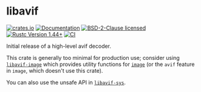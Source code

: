 # libavif

[![crates.io](https://img.shields.io/crates/v/libavif.svg)](https://crates.io/crates/libavif)
[![Documentation](https://docs.rs/libavif/badge.svg)](https://docs.rs/libavif)
[![BSD-2-Clause licensed](https://img.shields.io/crates/l/libavif.svg)](LICENSE)
[![Rustc Version 1.44+](https://img.shields.io/badge/rustc-1.44+-lightgray.svg)](https://blog.rust-lang.org/2020/06/04/Rust-1.44.0.html)
[![CI](https://github.com/njaard/libavif-rs/workflows/CI/badge.svg)](https://github.com/njaard/libavif-rs/actions?query=workflow%3ACI)

Initial release of a high-level avif decoder.

This crate is generally too minimal for production use;
consider using [`libavif-image`](https://crates.io/crates/libavif-image)
which provides utility functions for [`image`](https://crates.io/crates/image)
(or the `avif` feature in `image`, which doesn't use this crate).

You can also use the unsafe API in [`libavif-sys`](https://crates.io/crates/libavif-sys).

